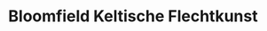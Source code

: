 ---
title: "Bloomfield Keltische Flechtkunst"
url: /euskirchen/bloomfield-keltische-flechtkunst/
shop: Kunst
---